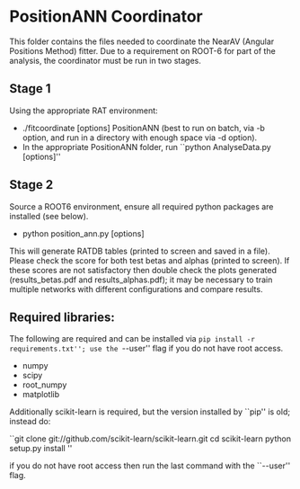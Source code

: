 # PositionANN Coordinator
This folder contains the files needed to coordinate the NearAV (Angular Positions Method) fitter.
Due to a requirement on ROOT-6 for part of the analysis, the coordinator must be run in two stages.

## Stage 1

Using the appropriate RAT environment:

* ./fitcoordinate [options] PositionANN (best to run on batch, via -b option, and run in a directory with enough space via -d option).
* In the appropriate PositionANN folder, run ``python AnalyseData.py [options]''

## Stage 2

Source a ROOT6 environment, ensure all required python packages are installed (see below).

* python position_ann.py [options]

This will generate RATDB tables (printed to screen and saved in a file).  Please check the score for both test betas and
alphas (printed to screen).  If these scores are not satisfactory then double check the plots generated (results_betas.pdf
and results_alphas.pdf); it may be necessary to train multiple networks with different configurations and compare results.


## Required libraries:

The following are required and can be installed via ``pip install -r requirements.txt''; use the ``--user'' flag if you do not
have root access.

* numpy
* scipy
* root_numpy
* matplotlib

Additionally scikit-learn is required, but the version installed by ``pip'' is old; instead do:

``git clone git://github.com/scikit-learn/scikit-learn.git
cd scikit-learn
python setup.py install
''

if you do not have root access then run the last command with the ``--user'' flag.
